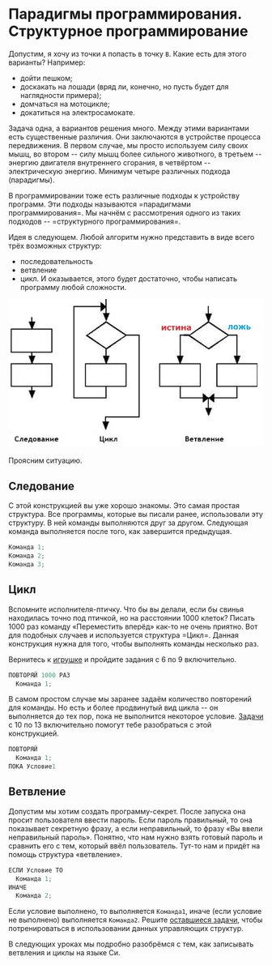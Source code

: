 # Парадигмы программирования. Структурное программирование

Допустим, я хочу из точки `А` попасть в точку `B`. Какие есть для этого варианты? Например:

- дойти пешком;
- доскакать на лошади (вряд ли, конечно, но пусть будет для наглядности примера);
- домчаться на мотоцикле;
- докатиться на электросамокате.

Задача одна, а вариантов решения много. Между этими вариантами есть существенные различия. Они заключаются в устройстве процесса передвижения. В первом случае, мы просто используем силу своих мышц, во втором -- силу мышц более сильного животного, в третьем -- энергию двигателя внутреннего сгорания, в четвёртом -- электрическую энергию. Минимум четыре различных подхода (парадигмы).

В программировании тоже есть различные подходы к устройству программ. Эти подходы называются =парадигмами программирования=. Мы начнём с рассмотрения одного из таких подходов -- =структурного программирования=.

Идея в следующем. Любой алгоритм нужно представить в виде всего трёх возможных структур:

- последовательность
- ветвление
- цикл.
И оказывается, этого будет достаточно, чтобы написать программу любой сложности.

![Основные конструкции структурного программирования](./structurnoe_programmirovanie.jpg)

Проясним ситуацию.

## Следование
С этой конструкцией вы уже хорошо знакомы. Это самая простая структура. Все программы, которые вы писали ранее, использовали эту структуру. В ней команды выполняются друг за другом. Следующая команда выполняется после того, как завершится предыдущая.

```c
Команда 1;
Команда 2;
Команда 3;
```

## Цикл
Вспомните исполнителя-птичку. Что бы вы делали, если бы свинья находилась точно под птичкой, но на расстоянии 1000 клеток? Писать 1000 раз команду «Переместить вперёд» как-то не очень приятно. Вот для подобных случаев и используется структура =Цикл=. Данная конструкция нужна для того, чтобы выполнять команды несколько раз.

Вернитесь к [игрушке](https://studio.code.org/s/20-hour/stage/2/puzzle/6) и пройдите задания с 6 по 9 включительно.

```c
ПОВТОРЯЙ 1000 РАЗ
  Команда 1;
```

В самом простом случае мы заранее задаём количество повторений для команды. Но есть и более продвинутый вид цикла -- он выполняется до тех пор, пока не выполнится некоторое условие. [Задачи](https://studio.code.org/s/20-hour/stage/2/puzzle/10) с 10 по 13 включительно помогут тебе разобраться с этой конструкцией.

```c
ПОВТОРЯЙ
  Команда 1;
ПОКА Условие1
```

## Ветвление

Допустим мы хотим создать программу-секрет. После запуска она просит пользователя ввести пароль. Если пароль правильный, то она показывает секретную фразу, а если неправильный, то фразу «Вы ввели неправильный пароль». Понятно, что нам нужно взять готовый пароль и сравнить его с тем, который ввёл пользователь. Тут-то нам и придёт на помощь структура «ветвление».

```c
ЕСЛИ Условие ТО
  Команда 1;
ИНАЧЕ
  Команда 2;
```

Если условие выполнено, то выполняется `Команда1`, иначе (если условие не выполнено) выполняется `Команда2`. Решите [оставшиеся задачи](https://studio.code.org/s/20-hour/stage/2/puzzle/14), чтобы потренироваться в использовании данных управляющих структур.

В следующих уроках мы подробно разобрёмся с тем, как записывать ветвления и циклы на языке Си.
